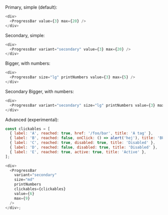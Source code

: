 Primary, simple (default):

```js
<div>
  <ProgressBar value={3} max={20} />
</div>
```

Secondary, simple:

```js
<div>
  <ProgressBar variant="secondary" value={3} max={20} />
</div>
```

Bigger, with numbers:

```js
<div>
  <ProgressBar size="lg" printNumbers value={3} max={5} />
</div>
```

Secondary Bigger, with numbers:

```js
<div>
  <ProgressBar variant="secondary" size="lg" printNumbers value={3} max={5} />
</div>
```

Advanced (experimental):

```js
const clickables = [
  { label: 'A', reached: true, href: '/foo/bar', title: 'A tag' },
  { label: 'B', reached: false, onClick: () => alert('hej'), title: 'BUTTON tag' },
  { label: 'C', reached: true, disabled: true, title: 'Disabled' },
  { label: 'D', reached: false, disabled: true, title: 'Disabled' },
  { label: 'E', reached: true, active: true, title: 'Active' },
];

<div>
  <ProgressBar
    variant="secondary"
    size="md"
    printNumbers
    clickables={clickables}
    value={6}
    max={9}
  />
</div>;
```
